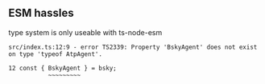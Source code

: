
## ESM hassles

type system is only useable with ts-node-esm

```
src/index.ts:12:9 - error TS2339: Property 'BskyAgent' does not exist on type 'typeof AtpAgent'.

12 const { BskyAgent } = bsky;
           ~~~~~~~~~
```
